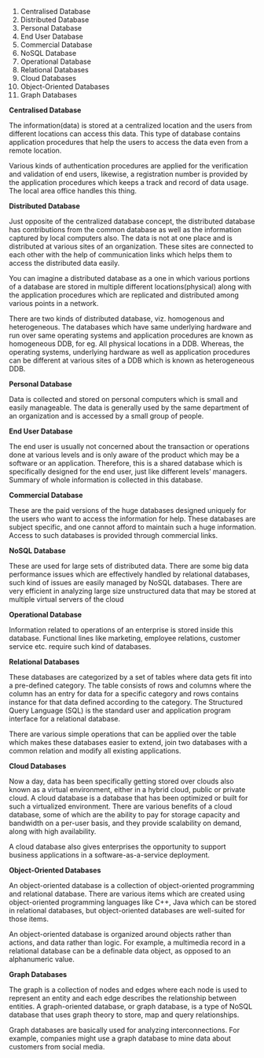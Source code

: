 
<ol>
    <li>Centralised Database</li>
    <li>Distributed Database</li>
    <li>Personal Database</li>
    <li>End User Database</li>
    <li>Commercial Database </li>
    <li>NoSQL Database </li>
    <li>Operational Database </li>
    <li>Relational Databases </li>
    <li>Cloud Databases </li>
    <li>Object-Oriented Databases </li>
    <li>Graph Databases </li>   
</ol>








<b>Centralised Database </b>
<p>The information(data) is stored at a centralized location and the users from different locations can access this data. This type of database contains application procedures that help the users to access the data even from a remote location.

Various kinds of authentication procedures are applied for the verification and validation of end users, likewise, a registration number is provided by the application procedures which keeps a track and record of data usage. The local area office handles this thing.</p>

<b>Distributed Database</b>
<p>Just opposite of the centralized database concept, the distributed database has contributions from the common database as well as the information captured by local computers also. The data is not at one place and is distributed at various sites of an organization. These sites are connected to each other with the help of communication links which helps them to access the distributed data easily.

You can imagine a distributed database as a one in which various portions of a database are stored in multiple different locations(physical) along with the application procedures which are replicated and distributed among various points in a network.</p>

There are two kinds of distributed database, viz. homogenous and heterogeneous. The databases which have same underlying hardware and run over same operating systems and application procedures are known as homogeneous DDB, for eg. All physical locations in a DDB. Whereas, the operating systems, underlying hardware as well as application procedures can be different at various sites of a DDB which is known as heterogeneous DDB.

<b>Personal Database</b>
<p>Data is collected and stored on personal computers which is small and easily manageable. The data is generally used by the same department of an organization and is accessed by a small group of people.</p>

<b>End User Database </b>
<p>The end user is usually not concerned about the transaction or operations done at various levels and is only aware of the product which may be a software or an application. Therefore, this is a shared database which is specifically designed for the end user, just like different levels’ managers. Summary of whole information is collected in this database.</p>

<b>Commercial Database </b>
<p>These are the paid versions of the huge databases designed uniquely for the users who want to access the information for help. These databases are subject specific, and one cannot afford to maintain such a huge information. Access to such databases is provided through commercial links.</p>

<b>NoSQL Database</b>
<p>These are used for large sets of distributed data. There are some big data performance issues which are effectively handled by relational databases, such kind of issues are easily managed by NoSQL databases. There are very efficient in analyzing large size unstructured data that may be stored at multiple virtual servers of the cloud</b>

<b>Operational Database</b>
<p>Information related to operations of an enterprise is stored inside this database. Functional lines like marketing, employee relations, customer service etc. require such kind of databases.</p>


<b>Relational Databases</b>
<p>These databases are categorized by a set of tables where data gets fit into a pre-defined category. The table consists of rows and columns where the column has an entry for data for a specific category and rows contains instance for that data defined according to the category. The Structured Query Language (SQL) is the standard user and application program interface for a relational database.

There are various simple operations that can be applied over the table which makes these databases easier to extend, join two databases with a common relation and modify all existing applications.</p>


<b>Cloud Databases</b>
<p>Now a day, data has been specifically getting stored over clouds also known as a virtual environment, either in a hybrid cloud, public or private cloud. A cloud database is a database that has been optimized or built for such a virtualized environment. There are various benefits of a cloud database, some of which are the ability to pay for storage capacity and bandwidth on a per-user basis, and they provide scalability on demand, along with high availability.

A cloud database also gives enterprises the opportunity to support business applications in a software-as-a-service deployment.</p>

<b>Object-Oriented Databases</b>
<p>An object-oriented database is a collection of object-oriented programming and relational database. There are various items which are created using object-oriented programming languages like C++, Java which can be stored in relational databases, but object-oriented databases are well-suited for those items.

An object-oriented database is organized around objects rather than actions, and data rather than logic. For example, a multimedia record in a relational database can be a definable data object, as opposed to an alphanumeric value.</p>


<b>Graph Databases</b>
<p>The graph is a collection of nodes and edges where each node is used to represent an entity and each edge describes the relationship between entities. A graph-oriented database, or graph database, is a type of NoSQL database that uses graph theory to store, map and query relationships.

Graph databases are basically used for analyzing interconnections. For example, companies might use a graph database to mine data about customers from social media.</p>